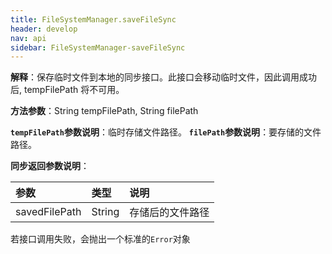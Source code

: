```yaml
---
title: FileSystemManager.saveFileSync
header: develop
nav: api
sidebar: FileSystemManager-saveFileSync
---
```


 
**解释**：保存临时文件到本地的同步接口。此接口会移动临时文件，因此调用成功后, tempFilePath 将不可用。

**方法参数**：String tempFilePath, String filePath

**`tempFilePath`参数说明**：临时存储文件路径。
**`filePath`参数说明**：要存储的文件路径。

**同步返回参数说明**：

|参数|类型|说明|
|:----|:----|:----|
|savedFilePath|String|存储后的文件路径|

若接口调用失败，会抛出一个标准的`Error`对象

